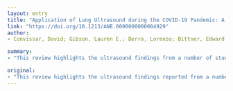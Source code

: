 ```yaml
---
layout: entry
title: "Application of Lung Ultrasound during the COVID-19 Pandemic: A Narrative Review"
link: "https://doi.org/10.1213/ANE.0000000000004929"
author:
- Convissar, David; Gibson, Lauren E.; Berra, Lorenzo; Bittner, Edward A.; Chang, Marvin G.

summary:
- "This review highlights the ultrasound findings from a number of studies and case reports. We discuss the potential role for portable point-of-care ultrasound (PPOCUS) as a safe and effective bedside option in the initial evaluation, management, and monitoring of disease progression in patients with confirmed or suspected COVID-19 infection. The avian (H7N9) and H1N1 influenza epidemics are among the unifying findings."

original:
- "This review highlights the ultrasound findings reported from a number of studies and case reports and discusses the unifying findings from COVID-19 patients as well as from the avian (H7N9) and H1N1 influenza epidemics. We discuss the potential role for portable point-of-care ultrasound (PPOCUS) as a safe and effective bedside option in the initial evaluation, management, and monitoring of disease progression in patients with confirmed or suspected COVID-19 infection."
---
```


